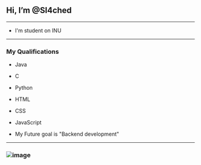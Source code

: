 ## **Hi, I’m @Sl4ched**
***

- I'm student on INU 

***

### **My Qualifications**

- Java 
- C
- Python
- HTML
- CSS
- JavaScript

- My Future goal is  "Backend development"
***



### ![image](https://i.pinimg.com/564x/34/16/65/341665199bb597cdfae9848f975b844f.jpg)
